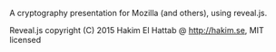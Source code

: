A cryptography presentation for Mozilla (and others), using reveal.js.

Reveal.js copyright (C) 2015 Hakim El Hattab @ http://hakim.se, MIT licensed
